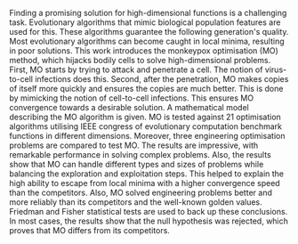 Finding a promising solution for high-dimensional functions is a challenging task. Evolutionary algorithms that mimic biological population features are used for this. These algorithms guarantee the following generation's quality. Most evolutionary algorithms can become caught in local minima, resulting in poor solutions. This work introduces the monkeypox optimisation (MO) method, which hijacks bodily cells to solve high-dimensional problems. First, MO starts by trying to attack and penetrate a cell. The notion of virus-to-cell infections does this. Second, after the penetration, MO makes copies of itself more quickly and ensures the copies are much better. This is done by mimicking the notion of cell-to-cell infections. This ensures MO convergence towards a desirable solution. A mathematical model describing the MO algorithm is given. MO is tested against 21 optimisation algorithms utilising IEEE congress of evolutionary computation benchmark functions in different dimensions. Moreover, three engineering optimisation problems are compared to test MO. The results are impressive, with remarkable performance in solving complex problems. Also, the results show that MO can handle different types and sizes of problems while balancing the exploration and exploitation steps. This helped to explain the high ability to escape from local minima with a higher convergence speed than the competitors. Also, MO solved engineering problems better and more reliably than its competitors and the well-known golden values. Friedman and Fisher statistical tests are used to back up these conclusions. In most cases, the results show that the null hypothesis was rejected, which proves that MO differs from its competitors.
